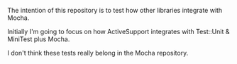 The intention of this repository is to test how other libraries integrate with Mocha.

Initially I'm going to focus on how ActiveSupport integrates with Test::Unit & MiniTest plus Mocha.

I don't think these tests really belong in the Mocha repository.